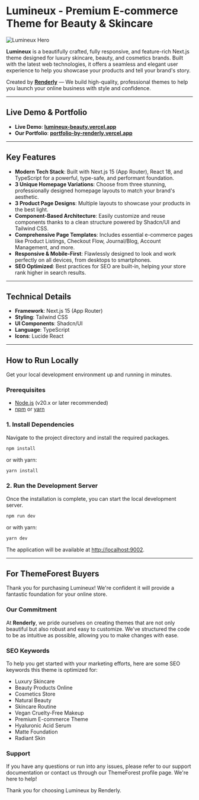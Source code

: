 
# Lumineux - Premium E-commerce Theme for Beauty & Skincare

![Lumineux Hero](https://images.unsplash.com/photo-1529626455594-4ff0802cfb7e?crop=entropy&cs=tinysrgb&fit=max&fm=jpg&ixid=M3w3NDE5ODJ8MHwxfHNlYXJjaHw0fHxtb2RlbHxlbnwwfHx8fDE3NTIzMDE4ODZ8MA&ixlib=rb-4.1.0&q=80&w=1080)

**Lumineux** is a beautifully crafted, fully responsive, and feature-rich Next.js theme designed for luxury skincare, beauty, and cosmetics brands. Built with the latest web technologies, it offers a seamless and elegant user experience to help you showcase your products and tell your brand's story.

Created by [**Renderly**](https://themeforest.net/user/renderly) — We build high-quality, professional themes to help you launch your online business with style and confidence.

---

## Live Demo & Portfolio

*   **Live Demo**: [**lumineux-beauty.vercel.app**](https://lumineux-beauty.vercel.app/)
*   **Our Portfolio**: [**portfolio-by-renderly.vercel.app**](https://portfolio-by-renderly.vercel.app/)

---

## Key Features

*   **Modern Tech Stack**: Built with Next.js 15 (App Router), React 18, and TypeScript for a powerful, type-safe, and performant foundation.
*   **3 Unique Homepage Variations**: Choose from three stunning, professionally designed homepage layouts to match your brand's aesthetic.
*   **3 Product Page Designs**: Multiple layouts to showcase your products in the best light.
*   **Component-Based Architecture**: Easily customize and reuse components thanks to a clean structure powered by Shadcn/UI and Tailwind CSS.
*   **Comprehensive Page Templates**: Includes essential e-commerce pages like Product Listings, Checkout Flow, Journal/Blog, Account Management, and more.
*   **Responsive & Mobile-First**: Flawlessly designed to look and work perfectly on all devices, from desktops to smartphones.
*   **SEO Optimized**: Best practices for SEO are built-in, helping your store rank higher in search results.

---

## Technical Details

*   **Framework**: Next.js 15 (App Router)
*   **Styling**: Tailwind CSS
*   **UI Components**: Shadcn/UI
*   **Language**: TypeScript
*   **Icons**: Lucide React

---

## How to Run Locally

Get your local development environment up and running in minutes.

### Prerequisites

*   [Node.js](https://nodejs.org/) (v20.x or later recommended)
*   [npm](https://www.npmjs.com/) or [yarn](https://yarnpkg.com/)

### 1. Install Dependencies

Navigate to the project directory and install the required packages.

```bash
npm install
```

or with yarn:

```bash
yarn install
```

### 2. Run the Development Server

Once the installation is complete, you can start the local development server.

```bash
npm run dev
```

or with yarn:

```bash
yarn dev
```

The application will be available at [http://localhost:9002](http://localhost:9002).

---

## For ThemeForest Buyers

Thank you for purchasing Lumineux! We're confident it will provide a fantastic foundation for your online store.

### Our Commitment

At **Renderly**, we pride ourselves on creating themes that are not only beautiful but also robust and easy to customize. We've structured the code to be as intuitive as possible, allowing you to make changes with ease.

### SEO Keywords

To help you get started with your marketing efforts, here are some SEO keywords this theme is optimized for:

*   Luxury Skincare
*   Beauty Products Online
*   Cosmetics Store
*   Natural Beauty
*   Skincare Routine
*   Vegan Cruelty-Free Makeup
*   Premium E-commerce Theme
*   Hyaluronic Acid Serum
*   Matte Foundation
*   Radiant Skin

### Support

If you have any questions or run into any issues, please refer to our support documentation or contact us through our ThemeForest profile page. We're here to help!

Thank you for choosing Lumineux by Renderly.
